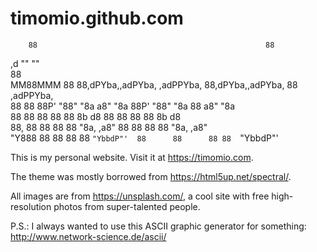# timomio.github.com

                                                                             
        88                                                   88              
  ,d    ""                                                   ""              
  88                                                                         
MM88MMM 88 88,dPYba,,adPYba,   ,adPPYba,  88,dPYba,,adPYba,  88  ,adPPYba,   
  88    88 88P'   "88"    "8a a8"     "8a 88P'   "88"    "8a 88 a8"     "8a  
  88    88 88      88      88 8b       d8 88      88      88 88 8b       d8  
  88,   88 88      88      88 "8a,   ,a8" 88      88      88 88 "8a,   ,a8"  
  "Y888 88 88      88      88  `"YbbdP"'  88      88      88 88  `"YbbdP"'   
                                                                             


This is my personal website. Visit it at https://timomio.com.

The theme was mostly borrowed from https://html5up.net/spectral/.

All images are from https://unsplash.com/, a cool site with free high-resolution photos from super-talented people.

P.S.: I always wanted to use this ASCII graphic generator for something: http://www.network-science.de/ascii/

